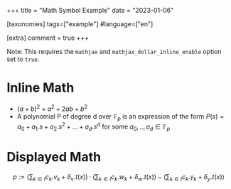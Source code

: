 +++
title = "Math Symbol Example"
date = "2023-01-06"

[taxonomies]
tags=["example"]
#language=["en"]

[extra]
comment = true
+++

Note: This requires the `mathjax` and `mathjax_dollar_inline_enable` option set to `true`.

# Inline Math

-   $(a+b)^2$ = $a^2 + 2ab + b^2$
-   A polynomial P of degree d over $\mathbb{F}_p$ is an expression of the form
    $P(s) = a_0 + a_1 . s + a_2 . s^2 + ... + a_d . s^d$ for some
    $a_0,..,a_d \in \mathbb{F}_p$

# Displayed Math

$$
p := (\sum_{k∈I}{c_k.v_k} + \delta_v.t(x))·(\sum_{k∈I}{c_k.w_k} + \delta_w.t(x)) − (\sum_{k∈I}{c_k.y_k} + \delta_y.t(x))
$$
